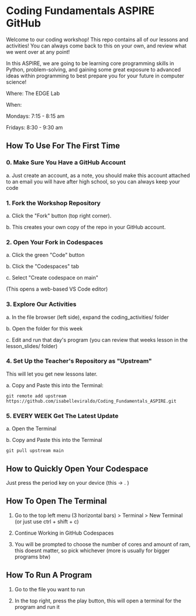 # Coding Fundamentals ASPIRE GitHub

Welcome to our  coding workshop! This repo contains all of our lessons and activities! You can always come back to this on your own, and review what we went over at any point!

In this ASPIRE, we are going to be learning core programming skills in Python, problem-solving, and gaining some great exposure to advanced ideas within programming to best prepare you for your future in computer science!

Where: The EDGE Lab

When:

Mondays:  7:15 - 8:15 am

Fridays:   8:30 - 9:30 am

## How To Use For The First Time

### 0. Make Sure You Have a GitHub Account

a. Just create an account, as a note, you should make this account attached to an email you will have after high school, so you can always keep your code

### 1. Fork the Workshop Repository

a. Click the "Fork" button (top right corner).

b. This creates your own copy of the repo in your GitHub account.

### 2. Open Your Fork in Codespaces

a. Click the green "Code" button

b. Click the "Codespaces" tab

c. Select "Create codespace on main"

(This opens a web-based VS Code editor)

### 3. Explore Our Activities

a. In the file browser (left side), expand the coding_activities/ folder

b. Open the folder for this week

c. Edit and run that day's program (you can review that weeks lesson in the lesson_slides/ folder)

### 4. Set Up the Teacher's Repository as "Upstream"

This will let you get new lessons later.

a. Copy and Paste this into the Terminal:

```
git remote add upstream https://github.com/isabelleviraldo/Coding_Fundamentals_ASPIRE.git
```

### 5. EVERY WEEK Get The Latest Update

a. Open the Terminal

b. Copy and Paste this into the Terminal

```
git pull upstream main
```


## How to Quickly Open Your Codespace

Just press the period key on your device (this -> . )

## How To Open The Terminal

1. Go to the top left menu (3 horizontal bars) > Terminal > New Terminal (or just use ctrl + shift + c)

2. Continue Working in GitHub Codespaces

3. You will be prompted to choose the number of cores and amount of ram, this doesnt matter, so pick whichever (more is usually for bigger programs btw)

## How To Run A Program

1. Go to the file you want to run

2. In the top right, press the play button, this will open a terminal for the program and run it